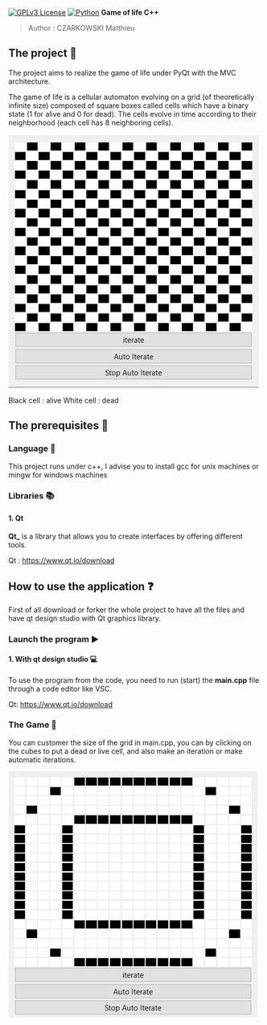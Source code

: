 [![GPLv3 License](https://img.shields.io/badge/License-GPL%20v3-yellow.svg)](https://opensource.org/licenses/) [![Python](https://camo.githubusercontent.com/44da37f0f02bf104f0650fa5f2c754ed3f6166066c9210f31bacb9e63d60736e/68747470733a2f2f696d672e736869656c64732e696f2f707970692f707976657273696f6e732f70796261646765732e737667)](https://www.python.org/downloads/)
**Game of life C++**

> Author : CZARKOWSKI Matthieu


## **The project 📢**

The project aims to realize the game of life under PyQt with the MVC architecture.

The game of life is a cellular automaton evolving on a grid (of theoretically infinite size) composed of square boxes called cells which have a binary state (1 for alive and 0 for dead). The cells evolve in time according to their neighborhood (each cell has 8 neighboring cells).

<img src="./img/1.JPG">

Black cell : alive
White cell : dead

## **The prerequisites 📍**

### Language 📙

This project runs under c++, I advise you to install gcc for unix machines or mingw for windows machines

### Libraries 📚

#### 1. Qt 

**Qt_** is a library that allows you to create interfaces by offering different tools.

Qt : https://www.qt.io/download


## **How to use the application ❓**

First of all download or forker the whole project to have all the files and have qt design studio with Qt graphics library.

### Launch the program ▶️

#### 1. With qt design studio 💻

To use the program from the code, you need to run (start) the **main.cpp** file through a code editor like VSC.

Qt: https://www.qt.io/download

### The Game 🎲

You can customer the size of the grid in main.cpp, you can by clicking on the cubes to put a dead or live cell,
and also make an iteration or make automatic iterations.

<img src="./img/2.JPG">

